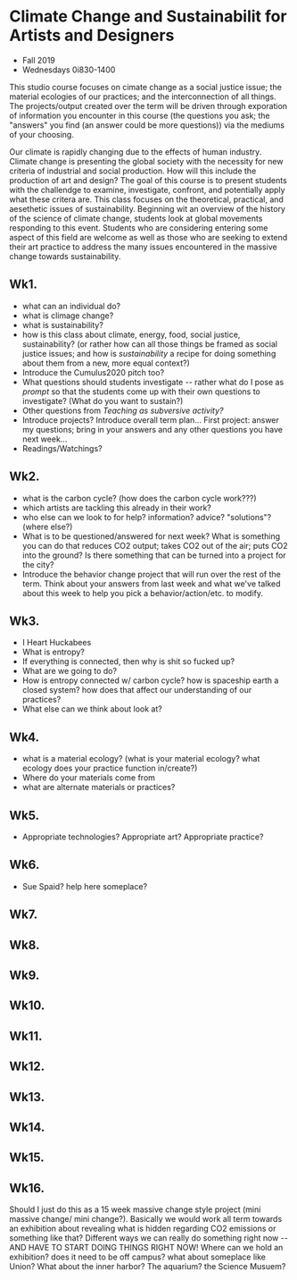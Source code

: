 # Climate Change and Sustainabilit for Artists and Designers

- Fall 2019
- Wednesdays 0i830-1400

This studio course focuses on cimate change as a social justice issue; the material ecologies of our practices; and the interconnection of all things. The projects/output created over the term will be driven through exporation of information you encounter in this course (the questions you ask; the "answers" you find (an answer could be more questions)) via the mediums of your choosing.

Our climate is rapidly changing due to the effects of human industry. Climate change is presenting the global society with the necessity for new criteria of industrial and social production. How will this include the production of art and design? The goal of this course is to present students with the challendge to examine, investigate, confront, and potentially apply what these critera are. This class focuses on the theoretical, practical, and aesethetic issues of sustainability. Beginning wit an overview of the history of the science of climate change, students look at global movements responding to this event. Students who are considering entering some aspect of this field are welcome as well as those who are seeking to extend their art practice to address the many issues encountered in the massive change towards sustainability.

## Wk1.
- what can an individual do?
- what is climage change?
- what is sustainability?
- how is this class about climate, energy, food, social justice, sustainability? (or rather how can all those things be framed as social justice issues; and how is _sustainability_ a recipe for doing something about them from a new, more equal context?)
- Introduce the Cumulus2020 pitch too?
- What questions should students investigate -- rather what do I pose as _prompt_ so that the students come up with their own questions to investigate? (What do you want to sustain?)
- Other questions from _Teaching as subversive activity?_
- Introduce projects? Introduce overall term plan... First project: answer my questions; bring in your answers and any other questions you have next week...
- Readings/Watchings?

## Wk2. 
- what is the carbon cycle? (how does the carbon cycle work???)
- which artists are tackling this already in their work?
- who else can we look to for help? information? advice? "solutions"? (where else?)
- What is to be questioned/answered for next week? What is something you can do that reduces CO2 output; takes CO2 out of the air; puts CO2 into the ground? Is there something that can be turned into a project for the city?
- Introduce the behavior change project that will run over the rest of the term. Think about your answers from last week and what we've talked about this week to help you pick a behavior/action/etc. to modify.

## Wk3.
- I Heart Huckabees
- What is entropy?
- If everything is connected, then why is shit so fucked up?
- What are we going to do?
- How is entropy connected w/ carbon cycle? how is spaceship earth a closed system? how does that affect our understanding of our practices?
- What else can we think about look at?

## Wk4.
- what is a material ecology? (what is your material ecology? what ecology does your practice function in/create?)
- Where do your materials come from
- what are alternate materials or practices?

## Wk5.
- Appropriate technologies? Appropriate art? Appropriate practice?

## Wk6.
- Sue Spaid? help here someplace?

## Wk7.
## Wk8.
## Wk9.
## Wk10.
## Wk11.
## Wk12.
## Wk13.
## Wk14.
## Wk15.
## Wk16.

Should I just do this as a 15 week massive change style project (mini massive change/ mini change?). Basically we would work all term towards an exhibition about revealing what is hidden regarding CO2 emissions or something like that? Different ways we can really do something right now -- AND HAVE TO START DOING THINGS RIGHT NOW! Where can we hold an exhibition? does it need to be off campus? what about someplace like Union? What about the inner harbor? The aquarium? the Science Musuem?

